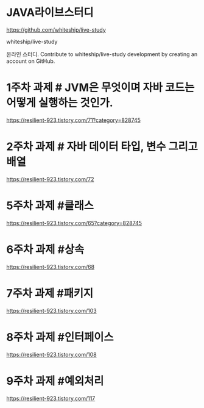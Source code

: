 # JAVA라이브스터디 

https://github.com/whiteship/live-study

whiteship/live-study

온라인 스터디. Contribute to whiteship/live-study development by creating an account on GitHub.

# 1주차 과제 # JVM은 무엇이며 자바 코드는 어떻게 실행하는 것인가.
https://resilient-923.tistory.com/71?category=828745

# 2주차 과제 # 자바 데이터 타입, 변수 그리고 배열
https://resilient-923.tistory.com/72
 
# 5주차 과제 #클래스
https://resilient-923.tistory.com/65?category=828745

# 6주차 과제 #상속
https://resilient-923.tistory.com/68

# 7주차 과제 #패키지
https://resilient-923.tistory.com/103

# 8주차 과제 #인터페이스
https://resilient-923.tistory.com/108

# 9주차 과제 #예외처리
https://resilient-923.tistory.com/117
